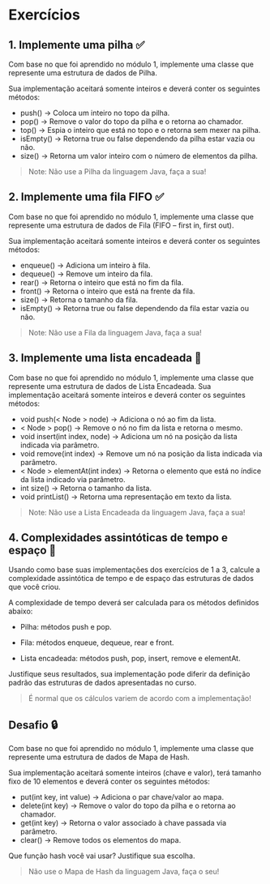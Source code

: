 # Exercícios

## 1. Implemente uma pilha ✅
Com base no que foi aprendido no módulo 1, implemente uma classe que represente uma estrutura de dados de Pilha. 

Sua implementação aceitará somente inteiros e deverá conter os seguintes métodos:

- push() → Coloca um inteiro no topo da pilha.
- pop() → Remove o valor do topo da pilha e o retorna ao chamador.
- top() → Espia o inteiro que está no topo e o retorna sem mexer na pilha.
- isEmpty() → Retorna true ou false dependendo da pilha estar vazia ou não.
- size() → Retorna um valor inteiro com o número de elementos da pilha.

> Note: Não use a Pilha da linguagem Java, faça a sua!

## 2. Implemente uma fila FIFO ✅

Com base no que foi aprendido no módulo 1, implemente uma classe que represente uma estrutura de 
dados de Fila (FIFO – first in, first out). 

Sua implementação aceitará somente inteiros e deverá conter os seguintes métodos:

- enqueue() → Adiciona um inteiro à fila.
- dequeue() → Remove um inteiro da fila.
- rear() → Retorna o inteiro que está no fim da fila.
- front() → Retorna o inteiro que está na frente da fila.
- size() → Retorna o tamanho da fila.
- isEmpty() → Retorna true ou false dependendo da fila estar vazia ou não.

> Note: Não use a Fila da linguagem Java, faça a sua!

## 3. Implemente uma lista encadeada 🚧

Com base no que foi aprendido no módulo 1, implemente uma classe que represente uma estrutura de dados de Lista Encadeada. 
Sua implementação aceitará somente inteiros e deverá conter os seguintes métodos:

- void push(< Node > node) → Adiciona o nó ao fim da lista.
- < Node > pop() → Remove o nó no fim da lista e retorna o mesmo.
- void insert(int index, <Node> node) → Adiciona um nó na posição da lista indicada via parâmetro.
- void remove(int index) → Remove um nó na posição da lista indicada via parâmetro.
- < Node > elementAt(int index) → Retorna o elemento que está no índice da lista indicado via parâmetro.
- int size() → Retorna o tamanho da lista.
- void printList() → Retorna uma representação em texto da lista.

> Note: Não use a Lista Encadeada da linguagem Java, faça a sua!

## 4. Complexidades assintóticas de tempo e espaço 🚧
Usando como base suas implementações dos exercícios de 1 a 3, calcule a complexidade assintótica de tempo e de espaço das estruturas de dados que você criou. 

A complexidade de tempo deverá ser calculada para os métodos definidos abaixo:

- Pilha: métodos push e pop.

- Fila: métodos enqueue, dequeue, rear e front.

- Lista encadeada: métodos push, pop, insert, remove e elementAt.

Justifique seus resultados, sua implementação pode diferir da definição padrão das estruturas de dados apresentadas no curso.

> É normal que os cálculos variem de acordo com a implementação!

## Desafio 🔒️
Com base no que foi aprendido no módulo 1, implemente uma classe que represente uma estrutura de dados de Mapa de Hash. 

Sua implementação aceitará somente inteiros (chave e valor), terá tamanho fixo de 10 elementos e deverá conter os seguintes métodos:

- put(int key, int value) → Adiciona o par chave/valor ao mapa.
- delete(int key) → Remove o valor do topo da pilha e o retorna ao chamador.
- get(int key) → Retorna o valor associado à chave passada via parâmetro.
- clear() → Remove todos os elementos do mapa.

Que função hash você vai usar? Justifique sua escolha.

> Não use o Mapa de Hash da linguagem Java, faça o seu!